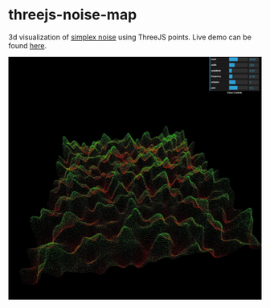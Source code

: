 # threejs-noise-map

3d visualization of [simplex noise](https://github.com/josephg/noisejs) using ThreeJS points.
Live demo can be found [here](http://aleksilassila.me/threejs-noise-map).

 ![screenshot](screenshot.jpg)